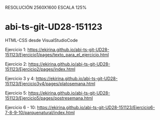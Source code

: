 RESOLUCIÓN 2560X1600 ESCALA 125%

# abi-ts-git-UD28-151123
HTML-CSS desde VisualStudioCode

Ejercicio 1: https://ekirina.github.io/abi-ts-git-UD28-151123/Ejercicio1/pages/texto_para_el_ejercicio.html

Ejercicio 2: https://ekirina.github.io/abi-ts-git-UD28-151123/Ejercicio2/pages/index.html

Ejercicio 3 y 4: https://ekirina.github.io/abi-ts-git-UD28-151123/Ejercicio3y4/pages/platosemana.html

Ejercicio 5: https://ekirina.github.io/abi-ts-git-UD28-151123/Ejercicio5/pages/postresemana.html

Ejercicio 6 - 10: https://ekirina.github.io/abi-ts-git-UD28-151123/Ejercicio6-7-8-9-10/parquenatural/index.html
